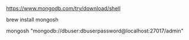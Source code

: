 https://www.mongodb.com/try/download/shell

brew install mongosh

mongosh "mongodb://dbuser:dbuserpassword@localhost:27017/admin"